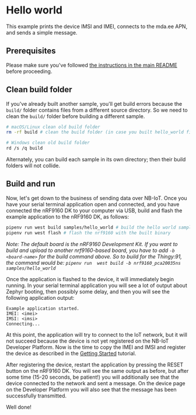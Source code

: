 # Hello world

This example prints the device IMSI and IMEI, connects to the mda.ee APN, and sends a simple message.

## Prerequisites

Please make sure you've followed [the instructions in the main README](../../README.md) before proceeding.

## Clean build folder

If you've already built another sample, you'll get build errors because the `build/` folder contains files from a different source directory. So we need to clean the `build/` folder before building a different sample.

```sh
# macOS/Linux clean old build folder
rm -rf build # clean the build folder (in case you built hello_world first)

# Windows clean old build folder
rd /s /q build
```

Alternately, you can build each sample in its own directory; then their build folders will not collide.

## Build and run

Now, let's get down to the business of sending data over NB-IoT.  Once you have your serial terminal application open and connected, and you have connected the nRF9160 DK to your computer via USB, build and flash the example application to the nRF9160 DK, as follows:

```sh
pipenv run west build samples/hello_world # build the hello world sample
pipenv run west flash # flash the nrf9160 with the built binary
```

_Note: The default board is the nRF9160 Development Kit. If you want to build and upload to another nrf9160-based board, you have to add `-b <board-name>` for the build command above. So to build for the Thingy:91, the command would be: `pipenv run  west build -b nrf9160_pca20035ns samples/hello_world`_

Once the application is flashed to the device, it will immediately begin running. In your serial terminal application you will see a lot of output about Zephyr booting, then possibly some delay, and then you will see the following application output:

	Example application started.
	IMEI: <imei>
	IMSI: <imsi>
	Connecting...

At this point, the application will try to connect to the IoT network, but it will not succeed because the device is not yet registered on the NB-IoT Developer Platform. Now is the time to copy the IMEI and IMSI and register the device as described in the [Getting Started](https://docs.nbiot.engineering/tutorials/getting-started.html) tutorial.

After registering the device, restart the application by pressing the RESET button on the nRF9160 DK. You will see the same output as before, but after some time (15-20 seconds, be patient!) you will additionally see that the device connected to the network and sent a message. On the device page on the Developer Platform you will also see that the message has been successfully transmitted.

Well done!
